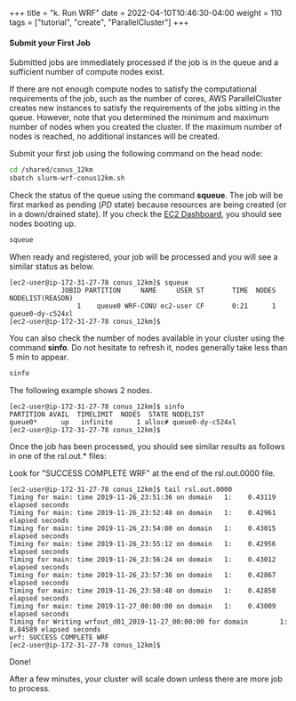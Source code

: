 +++
title = "k. Run WRF"
date = 2022-04-10T10:46:30-04:00
weight = 110
tags = ["tutorial", "create", "ParallelCluster"]
+++

#### Submit your First Job

Submitted jobs are immediately processed if the job is in the queue and a sufficient number of compute nodes exist.

If there are not enough compute nodes to satisfy the computational requirements of the job, such as the number of cores, AWS ParallelCluster creates new instances to satisfy the requirements of the jobs sitting in the queue. However, note that you determined the minimum and maximum number of nodes when you created the cluster. If the maximum number of nodes is reached, no additional instances will be created.

Submit your first job using the following command on the head node:

```bash
cd /shared/conus_12km
sbatch slurm-wrf-conus12km.sh
```

Check the status of the queue using the command **squeue**. The job will be first marked as pending (*PD* state) because resources are being created (or in a down/drained state). If you check the [EC2 Dashboard](https://console.aws.amazon.com/ec2), you should see nodes booting up.

```bash
squeue
```
When ready and registered, your job will be processed and you will see a similar status as below.
```console
[ec2-user@ip-172-31-27-78 conus_12km]$ squeue
             JOBID PARTITION     NAME     USER ST       TIME  NODES NODELIST(REASON)
                 1    queue0 WRF-CONU ec2-user CF       0:21      1 queue0-dy-c524xl
[ec2-user@ip-172-31-27-78 conus_12km]$
```

You can also check the number of nodes available in your cluster using the command **sinfo**. Do not hesitate to refresh it, nodes generally take less than 5 min to appear.

```bash
sinfo
```
 The following example shows 2 nodes.
```console
[ec2-user@ip-172-31-27-78 conus_12km]$ sinfo
PARTITION AVAIL  TIMELIMIT  NODES  STATE NODELIST
queue0*      up   infinite      1 alloc# queue0-dy-c524xl
[ec2-user@ip-172-31-27-78 conus_12km]$
```

Once the job has been processed, you should see similar results as follows in one of the rsl.out.* files:

Look for "SUCCESS COMPLETE WRF" at the end of the rsl.out.0000 file.

```console
[ec2-user@ip-172-31-27-78 conus_12km]$ tail rsl.out.0000
Timing for main: time 2019-11-26_23:51:36 on domain   1:    0.43119 elapsed seconds
Timing for main: time 2019-11-26_23:52:48 on domain   1:    0.42961 elapsed seconds
Timing for main: time 2019-11-26_23:54:00 on domain   1:    0.43015 elapsed seconds
Timing for main: time 2019-11-26_23:55:12 on domain   1:    0.42956 elapsed seconds
Timing for main: time 2019-11-26_23:56:24 on domain   1:    0.43012 elapsed seconds
Timing for main: time 2019-11-26_23:57:36 on domain   1:    0.42867 elapsed seconds
Timing for main: time 2019-11-26_23:58:48 on domain   1:    0.42858 elapsed seconds
Timing for main: time 2019-11-27_00:00:00 on domain   1:    0.43009 elapsed seconds
Timing for Writing wrfout_d01_2019-11-27_00:00:00 for domain        1:    8.84589 elapsed seconds
wrf: SUCCESS COMPLETE WRF
[ec2-user@ip-172-31-27-78 conus_12km]$
```


Done!

After a few minutes, your cluster will scale down unless there are more job to process.
